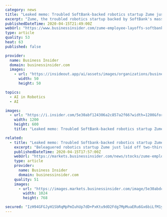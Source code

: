 ```yaml
---
category: news
title: "Leaked memo: Troubled SoftBank-backed robotics startup Zume just conducted a 2nd round of sweeping layoffs after funding fell through"
excerpt: "Zume, the troubled robotics startup backed by SoftBank's massive Vision Fund, conducted another set of sweeping layoffs affecting two of the"
publishedDateTime: 2020-04-15T21:49:00Z
webUrl: "https://www.businessinsider.com/zume-employee-layoffs-softbank-robotics-startup-zoom-2020-4"
type: article
quality: 53
heat: 63
published: false

provider:
  name: Business Insider
  domain: businessinsider.com
  images:
    - url: "https://insideout.app/ai/assets/images/organizations/businessinsider.com-50x50.jpg"
      width: 50
      height: 50

topics:
  - AI in Robotics
  - AI

images:
  - url: "https://i.insider.com/5e30abf124306a2c857a2f66?width=1200&format=jpeg"
    width: 1200
    height: 600
    title: "Leaked memo: Troubled SoftBank-backed robotics startup Zume just conducted a 2nd round of sweeping layoffs after funding fell through"

related:
  - title: "Leaked memo: Troubled Softbank-backed robotics startup Zume just conducted a second round of sweeping layoffs after funding falls through"
    excerpt: "Beleaguered robotics startup Zume just laid off two-thirds of its remaining employees ... which was once valued by private investors at more than $1 billion and had nearly 1,000 employees including specialists in robotics and AI, with roughly 100 staffers focused on a business creating compostable food packaging. Among the latest parts of ..."
    publishedDateTime: 2020-04-15T17:57:00Z
    webUrl: "https://markets.businessinsider.com/news/stocks/zume-employee-layoffs-softbank-robotics-startup-zoom-2020-4-1029095648"
    type: article
    provider:
      name: Business Insider
      domain: businessinsider.com
    quality: 51
    images:
      - url: "https://images.markets.businessinsider.com/image/5e30abdc5bc79c31c3468202-1155/zume-graphic.jpg"
        width: 1024
        height: 768

secured: "IzH94GFGJyH1SbRqMpPmIuhUp7dD+PxKtu9dO2Fdg7MpMuaERu6Gx6biLfM1yH2Jt9DyVFCbytCffgWrPb4Fj8mqwWHGHtMvrCATe+VWY51jMV89av7L+ZyVCQeKScxWHwGNTR8ASfv5r3XM2mwiqVri8htNhveGIesPxsgveDWjW8+45XAXL6lEmrhgg9dtxwnl7N6KhckTJ9q3jplHbnUqw4703U4td0RpUFc7JGAJ7loSSr8lLiguYnCYMhopQGk0kfJYNAomVhVZH1aGTyH4/b1ea3cz06vzmmVKZugSedtt2k69r5omHfAUaICkDx5cqlX/Dc/bO93XXGsK516JjmZUH2aswPFgtmB/HtCMbtHSNWb0yNmQ9q6L5sDv2sXGVFBgl+GheSyN9yyeTA81pjnX6K2Zv3MX9Mc7CI3FddoOvmdFQ+KxYlWk+HJXjIWW03iWpRfpsJ/6QG2MRDJbBTIoJQnIDH2t2Imw84A=;kkrV+tU5E1PYYcOBG2ZBjA=="
---
```


